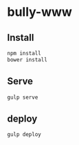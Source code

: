 # bully-www


## Install
```bash
npm install
bower install
```

## Serve
```bash
gulp serve
```

## deploy
```bash
gulp deploy
```
